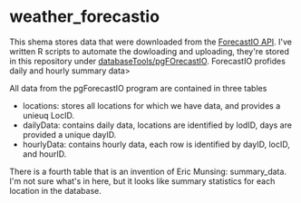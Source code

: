 # weather_forecastio
This shema stores data that were downloaded from the [ForecastIO API](http://forecast.io). I've written R scripts to automate the dowloading and uploading, they're stored in this repository under [databaseTools/pgFOrecastIO](../../databaseTools/pgForecastIO). ForecastIO profides daily and hourly summary data>

All data from the pgForecastIO program are contained in three tables
- locations: stores all locations for which we have data, and provides a unieuq LocID. 
- dailyData: contains daily data, locations are identified by lodID, days are provided a unique dayID. 
- hourlyData: contains hourly data, each row is identified by dayID, locID, and hourID. 

There is a fourth table that is an invention of Eric Munsing: summary_data. I'm not sure what's in here, but it looks like summary statistics for each location in the database.




